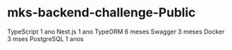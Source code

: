 # mks-backend-challenge-Public

TypeScript 1 ano
Nest.js 1 ano
TypeORM 6 meses
Swagger 3 meses
Docker 3 mses
PostgreSQL 1 anos
